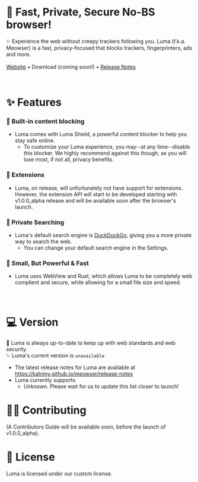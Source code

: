 # 🤫 Fast, Private, Secure No-BS browser!
✨ Experience the web without creepy trackers following you. Luma (f.k.a. Meowser) is a fast, privacy-focused that blocks trackers, fingerprinters, ads and more.
<br />
<br />
<a href="https://katniny.github.io/meowser/">Website</a> • <a>Download (coming soon!)</a> • <a href="https://katniny.github.io/meowser/release-notes">Release Notes</a>

<br />

# ✨ Features
### 🚫 Built-in content blocking
* Luma comes with Luma Shield, a powerful content blocker to help you stay safe online.
  - To customize your Luma experience, you may--at any time--disable this blocker. We highly recommend against this though, as you will lose most, if not all, privacy benefits.
### 🧩 Extensions
* Luma, on release, will unfortunately not have support for extensions. However, the extension API will start to be developed starting with v1.0.0_alpha release and will be available soon after the browser's launch.
### 🔎 Private Searching
* Luma's default search engine is <a href="https://duckduckgo.com/">DuckDuckGo</a>, giving you a more private way to search the web.
   - You can change your default search engine in the Settings.
### 🤏 Small, But Powerful & Fast
* Luma uses WebView and Rust, which allows Luma to be completely web complient and secure, while allowing for a small file size and speed.
### 

<br />
 
# 💻 Version
🔐 Luma is always up-to-date to keep up with web standards and web security.
<br/>✨ Luma's current version is `unavailable`
* The latest release notes for Luma are available at https://katniny.github.io/meowser/release-notes
* Luma currently supports:
   - Unknown. Please wait for us to update this list closer to launch!
 
# 🧑‍💻 Contributing
(A Contributors Guide will be available soon, before the launch of v1.0.0_alpha).

# 📃 License
Luma is licensed under our custom license.
